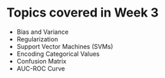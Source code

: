 # Topics covered in Week 3

- Bias and Variance
- Regularization
- Support Vector Machines (SVMs)
- Encoding Categorical Values
- Confusion Matrix
- AUC-ROC Curve
